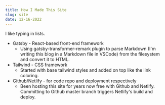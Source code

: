 ```yaml
---
title: How I Made This Site
slug: site
date: 12-16-2022
---
```

I like typing in lists. 

- Gatsby - React-based front-end framework
    - Using gatsby-transformer-remark plugin to parse Markdown (I'm writing this blog in a Markdown file in VSCode) from the filesystem and convert it to HTML.
- Tailwind - CSS framework
    - Started with base tailwind styles and added on top like the link coloring.
- Github/Netlify - for code repo and deployment respectively
    - Been hosting this site for years now free with Github and Netlify. Committing to Github master branch triggers Netlify's build and deploy.

